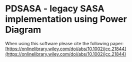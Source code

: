 # PDSASA - legacy SASA implementation using Power Diagram

When using this software please cite the following paper:
[https://onlinelibrary.wiley.com/doi/abs/10.1002/jcc.21844](https://onlinelibrary.wiley.com/doi/abs/10.1002/jcc.21844)
